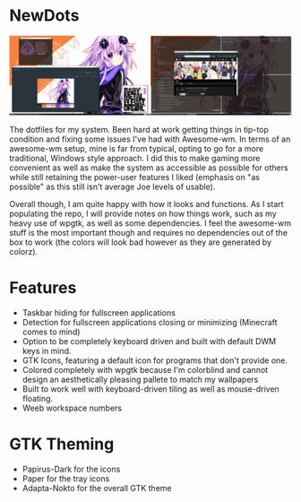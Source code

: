 # NewDots

![alt-text](https://raw.githubusercontent.com/Ham5andw1ch/NewDots/master/images/Screeny.png)

The dotfiles for my system. Been hard at work getting things in tip-top condition and fixing some issues I've had with Awesome-wm. In terms of an awesome-wm setup, mine is far from typical, opting to go for a more traditional, Windows style approach. I did this to make gaming more convenient as well as make the system as accessible as possible for others while still retaining the power-user features I liked (emphasis on "as possible" as this still isn't average Joe levels of usable).

Overall though, I am quite happy with how it looks and functions. As I start populating the repo, I will provide notes on how things work, such as my heavy use of wpgtk, as well as some dependencies. I feel the awesome-wm stuff is the most important though and requires no dependencies out of the box to work (the colors will look bad however as they are generated by colorz).

# Features

* Taskbar hiding for fullscreen applications
* Detection for fullscreen applications closing or minimizing (Minecraft comes to mind)
* Option to be completely keyboard driven and built with default DWM keys in mind.
* GTK Icons, featuring a default icon for programs that don't provide one.
* Colored completely with wpgtk because I'm colorblind and cannot design an aesthetically pleasing pallete to match my wallpapers
* Built to work well with keyboard-driven tiling as well as mouse-driven floating.
* Weeb workspace numbers

# GTK Theming

* Papirus-Dark for the icons
* Paper for the tray icons
* Adapta-Nokto for the overall GTK theme
